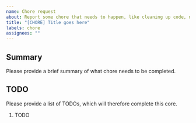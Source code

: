 ```yaml
---
name: Chore request
about: Report some chore that needs to happen, like cleaning up code, moving files, etc.
title: "[CHORE] Title goes here"
labels: chore
assignees: ""
---
```


## Summary

Please provide a brief summary of what chore needs to be completed.

## TODO

Please provide a list of TODOs, which will therefore complete this core.

1. TODO
